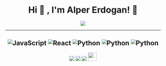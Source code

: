 <div align="center">
<h1>Hi 👋 , I'm Alper Erdogan! 🚀</h1>
<img src="https://github-readme-stats.vercel.app/api?username=alpererdogan8&show_icons=true&theme=dark">

---
![JavaScript](https://img.shields.io/badge/-JavaScript/NodeJS-black?style=flat-square&logo=JavaScript)
![React](https://img.shields.io/badge/-React/NextJS-black?style=flat-square&logo=React)
![Python](https://img.shields.io/badge/-Css-black?style=flat-square&logo=Sass)
![Python](https://img.shields.io/badge/-Python-black?style=flat-square&logo=Python)
![Python](https://img.shields.io/badge/-Docker-black?style=flat-square&logo=Docker)
---

 
[![](https://img.shields.io/badge/twitter-%2312100E.svg?&style=for-the-badge&logo=twitter&logoColor=blue)](https://www.twitter.com/alpererdogandev)
[![](https://img.shields.io/badge/linkedin-%2312100E.svg?&style=for-the-badge&logo=linkedin&logoColor=white)](https://www.linkedin.com/in/alper-erdogan-13a009148/)
[![](https://img.shields.io/badge/medium-%2312100E.svg?&style=for-the-badge&logo=medium&logoColor=white)](https://medium.com/@alpererdogan8)
[<img src="https://alpererdogan.dev/images/ae.svg" width="28" />](https://alpererdogan.dev)
  
</div>

